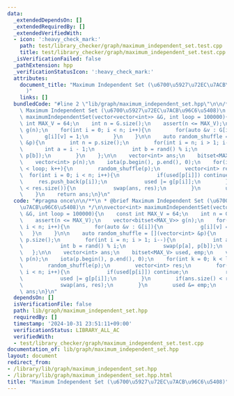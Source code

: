 ```yaml
---
data:
  _extendedDependsOn: []
  _extendedRequiredBy: []
  _extendedVerifiedWith:
  - icon: ':heavy_check_mark:'
    path: test/library_checker/graph/maximum_independent_set.test.cpp
    title: test/library_checker/graph/maximum_independent_set.test.cpp
  _isVerificationFailed: false
  _pathExtension: hpp
  _verificationStatusIcon: ':heavy_check_mark:'
  attributes:
    document_title: "Maximum Independent Set (\u6700\u5927\u72EC\u7ACB\u96C6\u5408\
      )"
    links: []
  bundledCode: "#line 2 \"lib/graph/maximum_independent_set.hpp\"\n\n/**\n * @brief\
    \ Maximum Independent Set (\u6700\u5927\u72EC\u7ACB\u96C6\u5408)\n */\n\nvector<int>\
    \ maximumIndependentSet(vector<vector<int>> &G, int loop = 100000){\n    const\
    \ int MAX_V = 64;\n    int n = G.size();\n    assert(n <= MAX_V);\n    vector<bitset<MAX_V>>\
    \ g(n);\n    for(int i = 0; i < n; i++){\n        for(auto &v : G[i]){\n     \
    \       g[i][v] = 1;\n        }\n    }\n\n    auto random_shuffle = [](vector<int>\
    \ &p){\n        int n = p.size();\n        for(int i = n; i > 1; i--){\n     \
    \       int a = i - 1;\n            int b = rand() % i;\n            swap(p[a],\
    \ p[b]);\n        }\n    };\n\n    vector<int> ans;\n    bitset<MAX_V> used, emp;\n\
    \    vector<int> p(n);\n    iota(p.begin(), p.end(), 0);\n    for(int k = 0; k\
    \ < loop; k++){\n        random_shuffle(p);\n        vector<int> res;\n      \
    \  for(int i = 0; i < n; i++){\n            if(used[p[i]]) continue;\n       \
    \     res.push_back(p[i]);\n            used |= g[p[i]];\n        }\n        if(ans.size()\
    \ < res.size()){\n            swap(ans, res);\n        }\n        used &= emp;\n\
    \    }\n    return ans;\n}\n"
  code: "#pragma once\n\n/**\n * @brief Maximum Independent Set (\u6700\u5927\u72EC\
    \u7ACB\u96C6\u5408)\n */\n\nvector<int> maximumIndependentSet(vector<vector<int>>\
    \ &G, int loop = 100000){\n    const int MAX_V = 64;\n    int n = G.size();\n\
    \    assert(n <= MAX_V);\n    vector<bitset<MAX_V>> g(n);\n    for(int i = 0;\
    \ i < n; i++){\n        for(auto &v : G[i]){\n            g[i][v] = 1;\n     \
    \   }\n    }\n\n    auto random_shuffle = [](vector<int> &p){\n        int n =\
    \ p.size();\n        for(int i = n; i > 1; i--){\n            int a = i - 1;\n\
    \            int b = rand() % i;\n            swap(p[a], p[b]);\n        }\n \
    \   };\n\n    vector<int> ans;\n    bitset<MAX_V> used, emp;\n    vector<int>\
    \ p(n);\n    iota(p.begin(), p.end(), 0);\n    for(int k = 0; k < loop; k++){\n\
    \        random_shuffle(p);\n        vector<int> res;\n        for(int i = 0;\
    \ i < n; i++){\n            if(used[p[i]]) continue;\n            res.push_back(p[i]);\n\
    \            used |= g[p[i]];\n        }\n        if(ans.size() < res.size()){\n\
    \            swap(ans, res);\n        }\n        used &= emp;\n    }\n    return\
    \ ans;\n}\n"
  dependsOn: []
  isVerificationFile: false
  path: lib/graph/maximum_independent_set.hpp
  requiredBy: []
  timestamp: '2024-10-31 23:51:11+09:00'
  verificationStatus: LIBRARY_ALL_AC
  verifiedWith:
  - test/library_checker/graph/maximum_independent_set.test.cpp
documentation_of: lib/graph/maximum_independent_set.hpp
layout: document
redirect_from:
- /library/lib/graph/maximum_independent_set.hpp
- /library/lib/graph/maximum_independent_set.hpp.html
title: "Maximum Independent Set (\u6700\u5927\u72EC\u7ACB\u96C6\u5408)"
---
```

